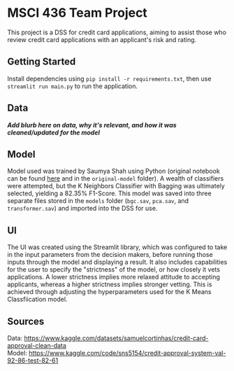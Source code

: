 # MSCI 436 Team Project
This project is a DSS for credit card applications, aiming to assist those who review credit card applications with an applicant's risk and rating. 

## Getting Started
Install dependencies using `pip install -r requirements.txt`, then use `streamlit run main.py` to run the application. 

## Data
***Add blurb here on data, why it's relevant, and how it was cleaned/updated for the model***

## Model
Model used was trained by Saumya Shah using Python (original notebook can be found [here](https://www.kaggle.com/code/sns5154/credit-approval-system-val-92-86-test-82-61) and in the `original-model` folder). A wealth of classifiers were attempted, but the K Neighbors Classifier with Bagging was ultimately selected, yielding a 82.35% F1-Score. This model was saved into three separate files stored in the `models` folder (`bgc.sav`, `pca.sav`, and `transformer.sav`) and imported into the DSS for use.

## UI
The UI was created using the Streamlit library, which was configured to take in the input parameters from the decision makers, before running those inputs through the model and displaying a result. It also includes capabilities for the user to specify the "strictness" of the model, or how closely it vets applications. A lower strictness implies more relaxed attitude to accepting applicants, whereas a higher strictness implies stronger vetting. This is achieved through adjusting the hyperparameters used for the K Means Classfiication model.

## Sources
Data: https://www.kaggle.com/datasets/samuelcortinhas/credit-card-approval-clean-data  
Model: https://www.kaggle.com/code/sns5154/credit-approval-system-val-92-86-test-82-61 